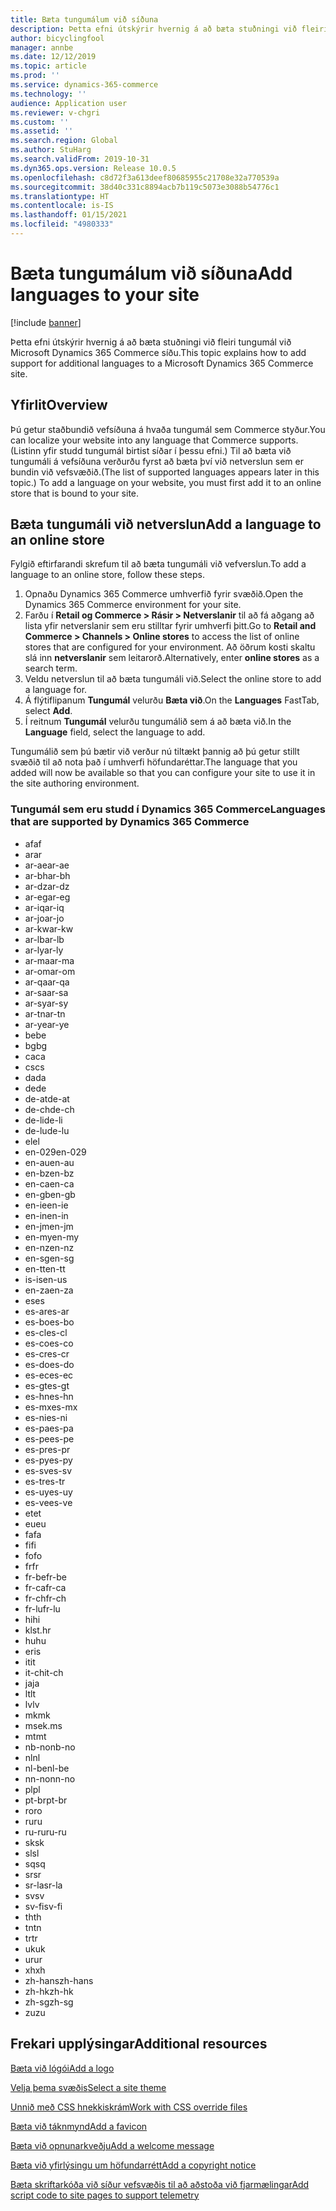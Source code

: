 ```yaml
---
title: Bæta tungumálum við síðuna
description: Þetta efni útskýrir hvernig á að bæta stuðningi við fleiri tungumál við Microsoft Dynamics 365 Commerce síðu.
author: bicyclingfool
manager: annbe
ms.date: 12/12/2019
ms.topic: article
ms.prod: ''
ms.service: dynamics-365-commerce
ms.technology: ''
audience: Application user
ms.reviewer: v-chgri
ms.custom: ''
ms.assetid: ''
ms.search.region: Global
ms.author: StuHarg
ms.search.validFrom: 2019-10-31
ms.dyn365.ops.version: Release 10.0.5
ms.openlocfilehash: c8d72f3a613deef80685955c21708e32a770539a
ms.sourcegitcommit: 38d40c331c8894acb7b119c5073e3088b54776c1
ms.translationtype: HT
ms.contentlocale: is-IS
ms.lasthandoff: 01/15/2021
ms.locfileid: "4980333"
---
```

# <a name="add-languages-to-your-site"></a><span data-ttu-id="80c67-103">Bæta tungumálum við síðuna</span><span class="sxs-lookup"><span data-stu-id="80c67-103">Add languages to your site</span></span>


[!include [banner](includes/banner.md)]

<span data-ttu-id="80c67-104">Þetta efni útskýrir hvernig á að bæta stuðningi við fleiri tungumál við Microsoft Dynamics 365 Commerce síðu.</span><span class="sxs-lookup"><span data-stu-id="80c67-104">This topic explains how to add support for additional languages to a Microsoft Dynamics 365 Commerce site.</span></span>

## <a name="overview"></a><span data-ttu-id="80c67-105">Yfirlit</span><span class="sxs-lookup"><span data-stu-id="80c67-105">Overview</span></span>

<span data-ttu-id="80c67-106">Þú getur staðbundið vefsíðuna á hvaða tungumál sem Commerce styður.</span><span class="sxs-lookup"><span data-stu-id="80c67-106">You can localize your website into any language that Commerce supports.</span></span> <span data-ttu-id="80c67-107">(Listinn yfir studd tungumál birtist síðar í þessu efni.) Til að bæta við tungumáli á vefsíðuna verðurðu fyrst að bæta því við netverslun sem er bundin við vefsvæðið.</span><span class="sxs-lookup"><span data-stu-id="80c67-107">(The list of supported languages appears later in this topic.) To add a language on your website, you must first add it to an online store that is bound to your site.</span></span>

## <a name="add-a-language-to-an-online-store"></a><span data-ttu-id="80c67-108">Bæta tungumáli við netverslun</span><span class="sxs-lookup"><span data-stu-id="80c67-108">Add a language to an online store</span></span>

<span data-ttu-id="80c67-109">Fylgið eftirfarandi skrefum til að bæta tungumáli við vefverslun.</span><span class="sxs-lookup"><span data-stu-id="80c67-109">To add a language to an online store, follow these steps.</span></span>

1. <span data-ttu-id="80c67-110">Opnaðu Dynamics 365 Commerce umhverfið fyrir svæðið.</span><span class="sxs-lookup"><span data-stu-id="80c67-110">Open the Dynamics 365 Commerce environment for your site.</span></span>
1. <span data-ttu-id="80c67-111">Farðu í **Retail og Commerce \> Rásir \> Netverslanir** til að fá aðgang að lista yfir netverslanir sem eru stilltar fyrir umhverfi þitt.</span><span class="sxs-lookup"><span data-stu-id="80c67-111">Go to **Retail and Commerce \> Channels \> Online stores** to access the list of online stores that are configured for your environment.</span></span> <span data-ttu-id="80c67-112">Að öðrum kosti skaltu slá inn **netverslanir** sem leitarorð.</span><span class="sxs-lookup"><span data-stu-id="80c67-112">Alternatively, enter **online stores** as a search term.</span></span>
1. <span data-ttu-id="80c67-113">Veldu netverslun til að bæta tungumáli við.</span><span class="sxs-lookup"><span data-stu-id="80c67-113">Select the online store to add a language for.</span></span>
1. <span data-ttu-id="80c67-114">Á flýtiflipanum **Tungumál** velurðu **Bæta við**.</span><span class="sxs-lookup"><span data-stu-id="80c67-114">On the **Languages** FastTab, select **Add**.</span></span>
1. <span data-ttu-id="80c67-115">Í reitnum **Tungumál** velurðu tungumálið sem á að bæta við.</span><span class="sxs-lookup"><span data-stu-id="80c67-115">In the **Language** field, select the language to add.</span></span>

<span data-ttu-id="80c67-116">Tungumálið sem þú bætir við verður nú tiltækt þannig að þú getur stillt svæðið til að nota það í umhverfi höfundaréttar.</span><span class="sxs-lookup"><span data-stu-id="80c67-116">The language that you added will now be available so that you can configure your site to use it in the site authoring environment.</span></span>

### <a name="languages-that-are-supported-by-dynamics-365-commerce"></a><span data-ttu-id="80c67-117">Tungumál sem eru studd í Dynamics 365 Commerce</span><span class="sxs-lookup"><span data-stu-id="80c67-117">Languages that are supported by Dynamics 365 Commerce</span></span>

- <span data-ttu-id="80c67-118">af</span><span class="sxs-lookup"><span data-stu-id="80c67-118">af</span></span>
- <span data-ttu-id="80c67-119">ar</span><span class="sxs-lookup"><span data-stu-id="80c67-119">ar</span></span>
- <span data-ttu-id="80c67-120">ar-ae</span><span class="sxs-lookup"><span data-stu-id="80c67-120">ar-ae</span></span>
- <span data-ttu-id="80c67-121">ar-bh</span><span class="sxs-lookup"><span data-stu-id="80c67-121">ar-bh</span></span>
- <span data-ttu-id="80c67-122">ar-dz</span><span class="sxs-lookup"><span data-stu-id="80c67-122">ar-dz</span></span>
- <span data-ttu-id="80c67-123">ar-eg</span><span class="sxs-lookup"><span data-stu-id="80c67-123">ar-eg</span></span>
- <span data-ttu-id="80c67-124">ar-iq</span><span class="sxs-lookup"><span data-stu-id="80c67-124">ar-iq</span></span>
- <span data-ttu-id="80c67-125">ar-jo</span><span class="sxs-lookup"><span data-stu-id="80c67-125">ar-jo</span></span>
- <span data-ttu-id="80c67-126">ar-kw</span><span class="sxs-lookup"><span data-stu-id="80c67-126">ar-kw</span></span>
- <span data-ttu-id="80c67-127">ar-lb</span><span class="sxs-lookup"><span data-stu-id="80c67-127">ar-lb</span></span>
- <span data-ttu-id="80c67-128">ar-ly</span><span class="sxs-lookup"><span data-stu-id="80c67-128">ar-ly</span></span>
- <span data-ttu-id="80c67-129">ar-ma</span><span class="sxs-lookup"><span data-stu-id="80c67-129">ar-ma</span></span>
- <span data-ttu-id="80c67-130">ar-om</span><span class="sxs-lookup"><span data-stu-id="80c67-130">ar-om</span></span>
- <span data-ttu-id="80c67-131">ar-qa</span><span class="sxs-lookup"><span data-stu-id="80c67-131">ar-qa</span></span>
- <span data-ttu-id="80c67-132">ar-sa</span><span class="sxs-lookup"><span data-stu-id="80c67-132">ar-sa</span></span>
- <span data-ttu-id="80c67-133">ar-sy</span><span class="sxs-lookup"><span data-stu-id="80c67-133">ar-sy</span></span>
- <span data-ttu-id="80c67-134">ar-tn</span><span class="sxs-lookup"><span data-stu-id="80c67-134">ar-tn</span></span>
- <span data-ttu-id="80c67-135">ar-ye</span><span class="sxs-lookup"><span data-stu-id="80c67-135">ar-ye</span></span>
- <span data-ttu-id="80c67-136">be</span><span class="sxs-lookup"><span data-stu-id="80c67-136">be</span></span>
- <span data-ttu-id="80c67-137">bg</span><span class="sxs-lookup"><span data-stu-id="80c67-137">bg</span></span>
- <span data-ttu-id="80c67-138">ca</span><span class="sxs-lookup"><span data-stu-id="80c67-138">ca</span></span>
- <span data-ttu-id="80c67-139">cs</span><span class="sxs-lookup"><span data-stu-id="80c67-139">cs</span></span>
- <span data-ttu-id="80c67-140">da</span><span class="sxs-lookup"><span data-stu-id="80c67-140">da</span></span>
- <span data-ttu-id="80c67-141">de</span><span class="sxs-lookup"><span data-stu-id="80c67-141">de</span></span>
- <span data-ttu-id="80c67-142">de-at</span><span class="sxs-lookup"><span data-stu-id="80c67-142">de-at</span></span>
- <span data-ttu-id="80c67-143">de-ch</span><span class="sxs-lookup"><span data-stu-id="80c67-143">de-ch</span></span>
- <span data-ttu-id="80c67-144">de-li</span><span class="sxs-lookup"><span data-stu-id="80c67-144">de-li</span></span>
- <span data-ttu-id="80c67-145">de-lu</span><span class="sxs-lookup"><span data-stu-id="80c67-145">de-lu</span></span>
- <span data-ttu-id="80c67-146">el</span><span class="sxs-lookup"><span data-stu-id="80c67-146">el</span></span>
- <span data-ttu-id="80c67-147">en-029</span><span class="sxs-lookup"><span data-stu-id="80c67-147">en-029</span></span>
- <span data-ttu-id="80c67-148">en-au</span><span class="sxs-lookup"><span data-stu-id="80c67-148">en-au</span></span>
- <span data-ttu-id="80c67-149">en-bz</span><span class="sxs-lookup"><span data-stu-id="80c67-149">en-bz</span></span>
- <span data-ttu-id="80c67-150">en-ca</span><span class="sxs-lookup"><span data-stu-id="80c67-150">en-ca</span></span>
- <span data-ttu-id="80c67-151">en-gb</span><span class="sxs-lookup"><span data-stu-id="80c67-151">en-gb</span></span>
- <span data-ttu-id="80c67-152">en-ie</span><span class="sxs-lookup"><span data-stu-id="80c67-152">en-ie</span></span>
- <span data-ttu-id="80c67-153">en-in</span><span class="sxs-lookup"><span data-stu-id="80c67-153">en-in</span></span>
- <span data-ttu-id="80c67-154">en-jm</span><span class="sxs-lookup"><span data-stu-id="80c67-154">en-jm</span></span>
- <span data-ttu-id="80c67-155">en-my</span><span class="sxs-lookup"><span data-stu-id="80c67-155">en-my</span></span>
- <span data-ttu-id="80c67-156">en-nz</span><span class="sxs-lookup"><span data-stu-id="80c67-156">en-nz</span></span>
- <span data-ttu-id="80c67-157">en-sg</span><span class="sxs-lookup"><span data-stu-id="80c67-157">en-sg</span></span>
- <span data-ttu-id="80c67-158">en-tt</span><span class="sxs-lookup"><span data-stu-id="80c67-158">en-tt</span></span>
- <span data-ttu-id="80c67-159">is-is</span><span class="sxs-lookup"><span data-stu-id="80c67-159">en-us</span></span>
- <span data-ttu-id="80c67-160">en-za</span><span class="sxs-lookup"><span data-stu-id="80c67-160">en-za</span></span>
- <span data-ttu-id="80c67-161">es</span><span class="sxs-lookup"><span data-stu-id="80c67-161">es</span></span>
- <span data-ttu-id="80c67-162">es-ar</span><span class="sxs-lookup"><span data-stu-id="80c67-162">es-ar</span></span>
- <span data-ttu-id="80c67-163">es-bo</span><span class="sxs-lookup"><span data-stu-id="80c67-163">es-bo</span></span>
- <span data-ttu-id="80c67-164">es-cl</span><span class="sxs-lookup"><span data-stu-id="80c67-164">es-cl</span></span>
- <span data-ttu-id="80c67-165">es-co</span><span class="sxs-lookup"><span data-stu-id="80c67-165">es-co</span></span>
- <span data-ttu-id="80c67-166">es-cr</span><span class="sxs-lookup"><span data-stu-id="80c67-166">es-cr</span></span>
- <span data-ttu-id="80c67-167">es-do</span><span class="sxs-lookup"><span data-stu-id="80c67-167">es-do</span></span>
- <span data-ttu-id="80c67-168">es-ec</span><span class="sxs-lookup"><span data-stu-id="80c67-168">es-ec</span></span>
- <span data-ttu-id="80c67-169">es-gt</span><span class="sxs-lookup"><span data-stu-id="80c67-169">es-gt</span></span>
- <span data-ttu-id="80c67-170">es-hn</span><span class="sxs-lookup"><span data-stu-id="80c67-170">es-hn</span></span>
- <span data-ttu-id="80c67-171">es-mx</span><span class="sxs-lookup"><span data-stu-id="80c67-171">es-mx</span></span>
- <span data-ttu-id="80c67-172">es-ni</span><span class="sxs-lookup"><span data-stu-id="80c67-172">es-ni</span></span>
- <span data-ttu-id="80c67-173">es-pa</span><span class="sxs-lookup"><span data-stu-id="80c67-173">es-pa</span></span>
- <span data-ttu-id="80c67-174">es-pe</span><span class="sxs-lookup"><span data-stu-id="80c67-174">es-pe</span></span>
- <span data-ttu-id="80c67-175">es-pr</span><span class="sxs-lookup"><span data-stu-id="80c67-175">es-pr</span></span>
- <span data-ttu-id="80c67-176">es-py</span><span class="sxs-lookup"><span data-stu-id="80c67-176">es-py</span></span>
- <span data-ttu-id="80c67-177">es-sv</span><span class="sxs-lookup"><span data-stu-id="80c67-177">es-sv</span></span>
- <span data-ttu-id="80c67-178">es-tr</span><span class="sxs-lookup"><span data-stu-id="80c67-178">es-tr</span></span>
- <span data-ttu-id="80c67-179">es-uy</span><span class="sxs-lookup"><span data-stu-id="80c67-179">es-uy</span></span>
- <span data-ttu-id="80c67-180">es-ve</span><span class="sxs-lookup"><span data-stu-id="80c67-180">es-ve</span></span>
- <span data-ttu-id="80c67-181">et</span><span class="sxs-lookup"><span data-stu-id="80c67-181">et</span></span>
- <span data-ttu-id="80c67-182">eu</span><span class="sxs-lookup"><span data-stu-id="80c67-182">eu</span></span>
- <span data-ttu-id="80c67-183">fa</span><span class="sxs-lookup"><span data-stu-id="80c67-183">fa</span></span>
- <span data-ttu-id="80c67-184">fi</span><span class="sxs-lookup"><span data-stu-id="80c67-184">fi</span></span>
- <span data-ttu-id="80c67-185">fo</span><span class="sxs-lookup"><span data-stu-id="80c67-185">fo</span></span>
- <span data-ttu-id="80c67-186">fr</span><span class="sxs-lookup"><span data-stu-id="80c67-186">fr</span></span>
- <span data-ttu-id="80c67-187">fr-be</span><span class="sxs-lookup"><span data-stu-id="80c67-187">fr-be</span></span>
- <span data-ttu-id="80c67-188">fr-ca</span><span class="sxs-lookup"><span data-stu-id="80c67-188">fr-ca</span></span>
- <span data-ttu-id="80c67-189">fr-ch</span><span class="sxs-lookup"><span data-stu-id="80c67-189">fr-ch</span></span>
- <span data-ttu-id="80c67-190">fr-lu</span><span class="sxs-lookup"><span data-stu-id="80c67-190">fr-lu</span></span>
- <span data-ttu-id="80c67-191">hi</span><span class="sxs-lookup"><span data-stu-id="80c67-191">hi</span></span>
- <span data-ttu-id="80c67-192">klst.</span><span class="sxs-lookup"><span data-stu-id="80c67-192">hr</span></span>
- <span data-ttu-id="80c67-193">hu</span><span class="sxs-lookup"><span data-stu-id="80c67-193">hu</span></span>
- <span data-ttu-id="80c67-194">er</span><span class="sxs-lookup"><span data-stu-id="80c67-194">is</span></span>
- <span data-ttu-id="80c67-195">it</span><span class="sxs-lookup"><span data-stu-id="80c67-195">it</span></span>
- <span data-ttu-id="80c67-196">it-ch</span><span class="sxs-lookup"><span data-stu-id="80c67-196">it-ch</span></span>
- <span data-ttu-id="80c67-197">ja</span><span class="sxs-lookup"><span data-stu-id="80c67-197">ja</span></span>
- <span data-ttu-id="80c67-198">lt</span><span class="sxs-lookup"><span data-stu-id="80c67-198">lt</span></span>
- <span data-ttu-id="80c67-199">lv</span><span class="sxs-lookup"><span data-stu-id="80c67-199">lv</span></span>
- <span data-ttu-id="80c67-200">mk</span><span class="sxs-lookup"><span data-stu-id="80c67-200">mk</span></span>
- <span data-ttu-id="80c67-201">msek.</span><span class="sxs-lookup"><span data-stu-id="80c67-201">ms</span></span>
- <span data-ttu-id="80c67-202">mt</span><span class="sxs-lookup"><span data-stu-id="80c67-202">mt</span></span>
- <span data-ttu-id="80c67-203">nb-no</span><span class="sxs-lookup"><span data-stu-id="80c67-203">nb-no</span></span>
- <span data-ttu-id="80c67-204">nl</span><span class="sxs-lookup"><span data-stu-id="80c67-204">nl</span></span>
- <span data-ttu-id="80c67-205">nl-be</span><span class="sxs-lookup"><span data-stu-id="80c67-205">nl-be</span></span>
- <span data-ttu-id="80c67-206">nn-no</span><span class="sxs-lookup"><span data-stu-id="80c67-206">nn-no</span></span>
- <span data-ttu-id="80c67-207">pl</span><span class="sxs-lookup"><span data-stu-id="80c67-207">pl</span></span>
- <span data-ttu-id="80c67-208">pt-br</span><span class="sxs-lookup"><span data-stu-id="80c67-208">pt-br</span></span>
- <span data-ttu-id="80c67-209">ro</span><span class="sxs-lookup"><span data-stu-id="80c67-209">ro</span></span>
- <span data-ttu-id="80c67-210">ru</span><span class="sxs-lookup"><span data-stu-id="80c67-210">ru</span></span>
- <span data-ttu-id="80c67-211">ru-ru</span><span class="sxs-lookup"><span data-stu-id="80c67-211">ru-ru</span></span>
- <span data-ttu-id="80c67-212">sk</span><span class="sxs-lookup"><span data-stu-id="80c67-212">sk</span></span>
- <span data-ttu-id="80c67-213">sl</span><span class="sxs-lookup"><span data-stu-id="80c67-213">sl</span></span>
- <span data-ttu-id="80c67-214">sq</span><span class="sxs-lookup"><span data-stu-id="80c67-214">sq</span></span>
- <span data-ttu-id="80c67-215">sr</span><span class="sxs-lookup"><span data-stu-id="80c67-215">sr</span></span>
- <span data-ttu-id="80c67-216">sr-la</span><span class="sxs-lookup"><span data-stu-id="80c67-216">sr-la</span></span>
- <span data-ttu-id="80c67-217">sv</span><span class="sxs-lookup"><span data-stu-id="80c67-217">sv</span></span>
- <span data-ttu-id="80c67-218">sv-fi</span><span class="sxs-lookup"><span data-stu-id="80c67-218">sv-fi</span></span>
- <span data-ttu-id="80c67-219">th</span><span class="sxs-lookup"><span data-stu-id="80c67-219">th</span></span>
- <span data-ttu-id="80c67-220">tn</span><span class="sxs-lookup"><span data-stu-id="80c67-220">tn</span></span>
- <span data-ttu-id="80c67-221">tr</span><span class="sxs-lookup"><span data-stu-id="80c67-221">tr</span></span>
- <span data-ttu-id="80c67-222">uk</span><span class="sxs-lookup"><span data-stu-id="80c67-222">uk</span></span>
- <span data-ttu-id="80c67-223">ur</span><span class="sxs-lookup"><span data-stu-id="80c67-223">ur</span></span>
- <span data-ttu-id="80c67-224">xh</span><span class="sxs-lookup"><span data-stu-id="80c67-224">xh</span></span>
- <span data-ttu-id="80c67-225">zh-hans</span><span class="sxs-lookup"><span data-stu-id="80c67-225">zh-hans</span></span>
- <span data-ttu-id="80c67-226">zh-hk</span><span class="sxs-lookup"><span data-stu-id="80c67-226">zh-hk</span></span>
- <span data-ttu-id="80c67-227">zh-sg</span><span class="sxs-lookup"><span data-stu-id="80c67-227">zh-sg</span></span>
- <span data-ttu-id="80c67-228">zu</span><span class="sxs-lookup"><span data-stu-id="80c67-228">zu</span></span>

## <a name="additional-resources"></a><span data-ttu-id="80c67-229">Frekari upplýsingar</span><span class="sxs-lookup"><span data-stu-id="80c67-229">Additional resources</span></span>

[<span data-ttu-id="80c67-230">Bæta við lógói</span><span class="sxs-lookup"><span data-stu-id="80c67-230">Add a logo</span></span>](add-logo.md)

[<span data-ttu-id="80c67-231">Velja þema svæðis</span><span class="sxs-lookup"><span data-stu-id="80c67-231">Select a site theme</span></span>](select-site-theme.md)

[<span data-ttu-id="80c67-232">Unnið með CSS hnekkiskrám</span><span class="sxs-lookup"><span data-stu-id="80c67-232">Work with CSS override files</span></span>](css-override-files.md)

[<span data-ttu-id="80c67-233">Bæta við táknmynd</span><span class="sxs-lookup"><span data-stu-id="80c67-233">Add a favicon</span></span>](add-favicon.md)

[<span data-ttu-id="80c67-234">Bæta við opnunarkveðju</span><span class="sxs-lookup"><span data-stu-id="80c67-234">Add a welcome message</span></span>](add-welcome-message.md)

[<span data-ttu-id="80c67-235">Bæta við yfirlýsingu um höfundarrétt</span><span class="sxs-lookup"><span data-stu-id="80c67-235">Add a copyright notice</span></span>](add-copyright-notice.md)

[<span data-ttu-id="80c67-236">Bæta skriftarkóða við síður vefsvæðis til að aðstoða við fjarmælingar</span><span class="sxs-lookup"><span data-stu-id="80c67-236">Add script code to site pages to support telemetry</span></span>](add-telemetry.md)
